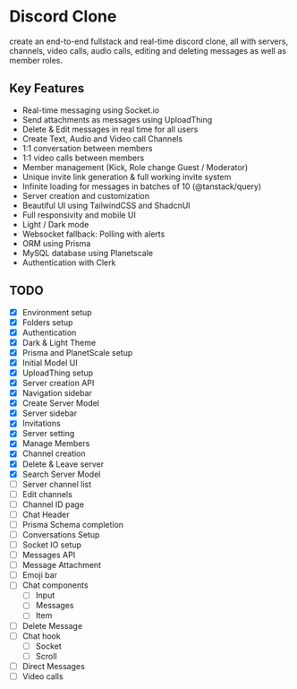 
# Discord Clone

create an end-to-end fullstack and real-time discord clone, all with servers, channels, video calls, audio calls, editing and deleting messages as well as member roles.

## Key Features

- Real-time messaging using Socket.io
- Send attachments as messages using UploadThing
- Delete & Edit messages in real time for all users
- Create Text, Audio and Video call Channels
- 1:1 conversation between members
- 1:1 video calls between members
- Member management (Kick, Role change Guest / Moderator)
- Unique invite link generation & full working invite system
- Infinite loading for messages in batches of 10 (@tanstack/query)
- Server creation and customization
- Beautiful UI using TailwindCSS and ShadcnUI
- Full responsivity and mobile UI
- Light / Dark mode
- Websocket fallback: Polling with alerts
- ORM using Prisma
- MySQL database using Planetscale
- Authentication with Clerk

## TODO

- [x] Environment setup
- [x] Folders setup
- [x] Authentication
- [x] Dark & Light Theme
- [x] Prisma and PlanetScale setup
- [x] Initial Model UI
- [x] UploadThing setup
- [x] Server creation API
- [x] Navigation sidebar
- [x] Create Server Model
- [x] Server sidebar
- [x] Invitations
- [x] Server setting
- [x] Manage Members
- [x] Channel creation
- [x] Delete & Leave server
- [x] Search Server Model
- [ ] Server channel list
- [ ] Edit channels
- [ ] Channel ID page
- [ ] Chat Header
- [ ] Prisma Schema completion
- [ ] Conversations Setup
- [ ] Socket IO setup
- [ ] Messages API
- [ ] Message Attachment
- [ ] Emoji bar
- [ ] Chat components
  - [ ] Input
  - [ ] Messages
  - [ ] Item
- [ ] Delete Message
- [ ] Chat hook
  - [ ] Socket
  - [ ] Scroll
- [ ] Direct Messages
- [ ] Video calls